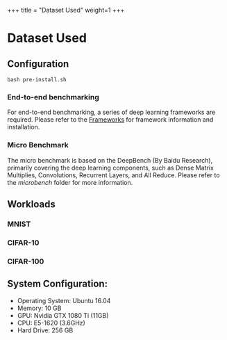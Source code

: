 +++
title = "Dataset Used"
weight=1
+++


# Dataset Used

## Configuration

    bash pre-install.sh

### End-to-end benchmarking

For end-to-end benchmarking, a series of deep learning frameworks are required. Please refer to the [Frameworks](/frameworks/)
for framework information and installation.

### Micro Benchmark

The micro benchmark is based on the DeepBench (By Baidu Research), primarily covering the deep learning components, such as
Dense Matrix Multiplies, Convolutions, Recurrent Layers, and All Reduce. Please refer to the *microbench* folder for more information.

## Workloads

### MNIST
### CIFAR-10
### CIFAR-100

## System Configuration:

* Operating System: Ubuntu 16.04
* Memory: 10 GB
* GPU: Nvidia GTX 1080 Ti (11GB)
* CPU: E5-1620 (3.6GHz)
* Hard Drive: 256 GB
